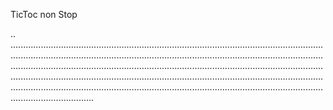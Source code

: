 TicToc non Stop

..
.............................................................................................................................................................................................................................................................................................................................................................................................................................................................................................................................................................................................................................................................................